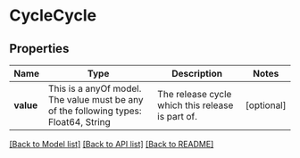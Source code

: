 # CycleCycle



## Properties
Name | Type | Description | Notes
------------ | ------------- | ------------- | -------------
**value** | This is a anyOf model. The value must be any of the following types: Float64, String | The release cycle which this release is part of. | [optional] 





[[Back to Model list]](../README.md#models) [[Back to API list]](../README.md#api-endpoints) [[Back to README]](../README.md)


